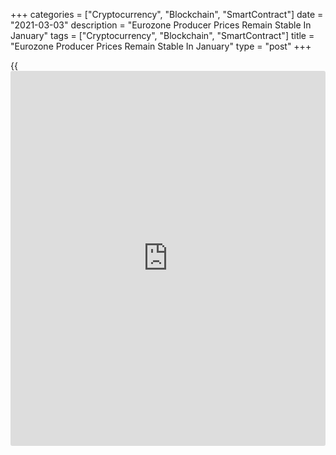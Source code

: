 +++
categories = ["Cryptocurrency", "Blockchain", "SmartContract"]
date = "2021-03-03"
description = "Eurozone Producer Prices Remain Stable In January"
tags = ["Cryptocurrency", "Blockchain", "SmartContract"]
title = "Eurozone Producer Prices Remain Stable In January"
type = "post"
+++

{{<iframe id="large-banner" src="https://www.bounty.group/#slide=21.0" width="100%" height="600" scrolling="no" style="border: 0px solid rgb(216, 221, 230); border-radius: 3px;">}}

Eurozone producer prices remained stable in January, data from Eurostat
showed on Wednesday.

The producer prices index remained unchanged year-on-year in January,
after a 1.1 percent fall in December. Economists had forecast a fall of
0.4 percent.

Excluding energy, producer prices increased 0.7 percent in January,
after a 0.1 percent rise in the previous month.

Prices of durable consumer goods rose 1.2 percent yearly in January.
Prices of intermediate goods and capital goods grew by 0.9 percent and
0.8 percent, respectively.

Meanwhile, prices of energy declined 1.6 percent and that of non-durable
consumer goods fell 0.5 percent.

On a month-on-month basis, producer prices gained 1.4 percent in
January, following a 0.9 percent rise in the preceding month. Economists
had forecast a growth of 1.2 percent.

In the EU27, producer prices gained 1.4 percent monthly in January and
increased 0.2 percent from the same month last year.

For comments and feedback [contact](https://www.playgroundfx.com/contact/): editorial@rtt[news](https://www.letsplayfx.com/blog/forex-news-website/).com

[Economic News][1]

 **What parts of the world are seeing the best (and worst) economic
performances lately? Click[here][2] to check out our [Econ Scorecard][2]
and find out! See up-to-the-moment [ranking](https://www.playgroundfx.com/blog/crypto-exchange-ranking/)s for the best and worst
performers in [GDP][3], [unemployment rate][4], [inflation][5] and much
more.**

   1. www.rtt[news](https://www.letsplayfx.com/blog/forex-news-website/).com/Content/EconomicNews.aspx
   2. www.rtt[news](https://www.letsplayfx.com/blog/forex-news-website/).com/economic-scorecard/world-rank/industrial-production/highest-performance.aspx
   3. www.rtt[news](https://www.letsplayfx.com/blog/forex-news-website/).com/economic-scorecard/world-rank/GDP/highest-performance.aspx
   4. www.rtt[news](https://www.letsplayfx.com/blog/forex-news-website/).com/economic-scorecard/world-rank/unemployment-rate/lowest-performance.aspx
   5. www.rtt[news](https://www.letsplayfx.com/blog/forex-news-website/).com/economic-scorecard/world-rank/CPI/highest-performance.aspx